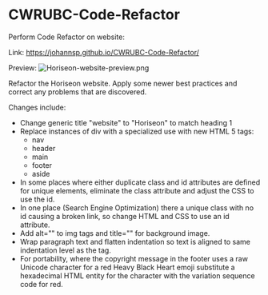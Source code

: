 # CWRUBC-Code-Refactor
Perform Code Refactor on website:

Link:
https://johannsp.github.io/CWRUBC-Code-Refactor/

Preview:
![Horiseon-website-preview.png](https://postimg.cc/p9hL6pYz)

Refactor the Horiseon website.  Apply some newer best practices and correct any
problems that are discovered.

Changes include:
- Change generic title "website" to "Horiseon" to match heading 1
- Replace instances of div with a specialized use with new HTML 5 tags:
  - nav
  - header
  - main
  - footer
  - aside
- In some places where either duplicate class and id attributes are defined for
unique elements, eliminate the class attribute and adjust the CSS to use the id.
- In one place (Search Engine Optimization) there a unique class with no id causing
a broken link, so change HTML and CSS to use an id attribute.
- Add alt="" to img tags and title="" for background image.
- Wrap paragraph text and flatten indentation so text is aligned to same indentation
level as the tag.
- For portability, where the copyright message in the footer uses a raw Unicode
character for a red Heavy Black Heart emoji substitute a hexadecimal HTML
entity for the character with the variation sequence code for red.

